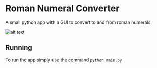 # Roman Numeral Converter
A small python app with a GUI to convert to and from roman numerals.

![alt text](https://github.com/JustaBitDope/roman_numeral_converter/blob/master/screenshot.png?raw=true "The GUI")

## Running
To run the app simply use the command `python main.py`

